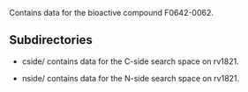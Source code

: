 Contains data for the bioactive compound F0642-0062.

## Subdirectories

- cside/ contains data for the C-side search space on rv1821.

- nside/ contains data for the N-side search space on rv1821.

